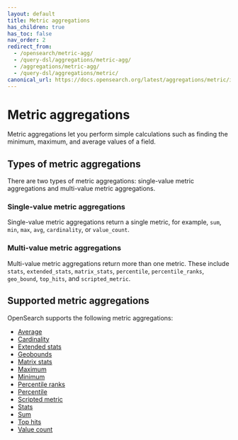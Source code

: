 ```yaml
---
layout: default
title: Metric aggregations
has_children: true
has_toc: false
nav_order: 2
redirect_from:
  - /opensearch/metric-agg/
  - /query-dsl/aggregations/metric-agg/
  - /aggregations/metric-agg/
  - /query-dsl/aggregations/metric/
canonical_url: https://docs.opensearch.org/latest/aggregations/metric/index/
---
```


# Metric aggregations

Metric aggregations let you perform simple calculations such as finding the minimum, maximum, and average values of a field.

## Types of metric aggregations

There are two types of metric aggregations: single-value metric aggregations and multi-value metric aggregations.

### Single-value metric aggregations

Single-value metric aggregations return a single metric, for example, `sum`, `min`, `max`, `avg`, `cardinality`, or `value_count`.

### Multi-value metric aggregations

Multi-value metric aggregations return more than one metric. These include `stats`, `extended_stats`, `matrix_stats`, `percentile`, `percentile_ranks`, `geo_bound`, `top_hits`, and `scripted_metric`.

## Supported metric aggregations

OpenSearch supports the following metric aggregations:

- [Average]({{site.url}}{{site.baseurl}}/aggregations/metric/average/)
- [Cardinality]({{site.url}}{{site.baseurl}}/aggregations/metric/cardinality/)
- [Extended stats]({{site.url}}{{site.baseurl}}/aggregations/metric/extended-stats/)
- [Geobounds]({{site.url}}{{site.baseurl}}/aggregations/metric/geobounds/)
- [Matrix stats]({{site.url}}{{site.baseurl}}/aggregations/metric/matrix-stats/)
- [Maximum]({{site.url}}{{site.baseurl}}/aggregations/metric/maximum/)
- [Minimum]({{site.url}}{{site.baseurl}}/aggregations/metric/minimum/)
- [Percentile ranks]({{site.url}}{{site.baseurl}}/aggregations/metric/percentile-ranks/)
- [Percentile]({{site.url}}{{site.baseurl}}/aggregations/metric/percentile/)
- [Scripted metric]({{site.url}}{{site.baseurl}}/aggregations/metric/scripted-metric/)
- [Stats]({{site.url}}{{site.baseurl}}/aggregations/metric/stats/)
- [Sum]({{site.url}}{{site.baseurl}}/aggregations/metric/sum/)
- [Top hits]({{site.url}}{{site.baseurl}}/aggregations/metric/top-hits/)
- [Value count]({{site.url}}{{site.baseurl}}/aggregations/metric/value-count/)